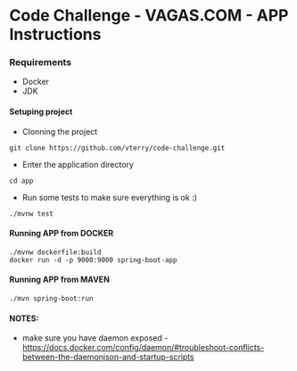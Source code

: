 # Code Challenge - VAGAS.COM - APP Instructions

### Requirements
* Docker
* JDK

#### Setuping project

* Clonning the project
```
git clone https://github.com/vterry/code-challenge.git
```

* Enter the application directory
```
cd app
```
* Run some tests to make sure everything is ok :)
```
./mvnw test
```

#### Running APP from DOCKER

```
./mvnw dockerfile:build
docker run -d -p 9000:9000 spring-boot-app
```

#### Running APP from MAVEN

```
./mvn spring-boot:run
```

#### NOTES:
* make sure you have daemon exposed - https://docs.docker.com/config/daemon/#troubleshoot-conflicts-between-the-daemonjson-and-startup-scripts
